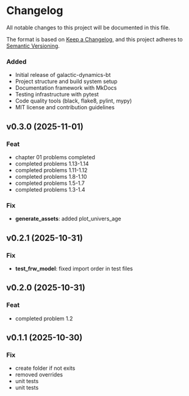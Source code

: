 # Changelog

All notable changes to this project will be documented in this file.

The format is based on [Keep a Changelog](https://keepachangelog.com/en/1.0.0/),
and this project adheres to [Semantic Versioning](https://semver.org/spec/v2.0.0.html).


### Added
- Initial release of galactic-dynamics-bt
- Project structure and build system setup
- Documentation framework with MkDocs
- Testing infrastructure with pytest
- Code quality tools (black, flake8, pylint, mypy)
- MIT license and contribution guidelines
## v0.3.0 (2025-11-01)

### Feat

- chapter 01 problems completed
- completed problems 1.13-1.14
- completed problems 1.11-1.12
- completed problems 1.8-1.10
- completed problems 1.5-1.7
- completed problems 1.3-1.4

### Fix

- **generate_assets**: added plot_univers_age

## v0.2.1 (2025-10-31)

### Fix

- **test_frw_model**: fixed import order in test files

## v0.2.0 (2025-10-31)

### Feat

- completed problem 1.2

## v0.1.1 (2025-10-30)

### Fix

- create folder if not exits
- removed overrides
- unit tests
- unit tests
